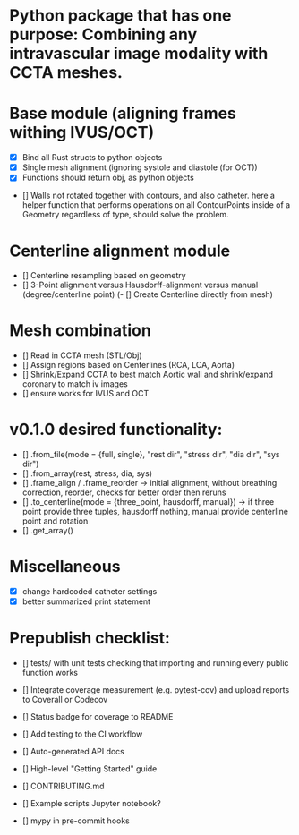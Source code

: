 # Python package that has one purpose: Combining any intravascular image modality with CCTA meshes.
# Base module (aligning frames withing IVUS/OCT)
- [x] Bind all Rust structs to python objects
- [x] Single mesh alignment (ignoring systole and diastole (for OCT))
- [x] Functions should return obj, as python objects
- [] Walls not rotated together with contours, and also catheter. 
    here a helper function that performs operations on all ContourPoints
    inside of a Geometry regardless of type, should solve the problem.

# Centerline alignment module
- [] Centerline resampling based on geometry
- [] 3-Point alignment versus Hausdorff-alignment versus manual (degree/centerline point)
(- [] Create Centerline directly from mesh)

# Mesh combination
- [] Read in CCTA mesh (STL/Obj)
- [] Assign regions based on Centerlines (RCA, LCA, Aorta)
- [] Shrink/Expand CCTA to best match Aortic wall and shrink/expand coronary to match iv images
- [] ensure works for IVUS and OCT

# v0.1.0 desired functionality:
- [] .from_file(mode = {full, single}, "rest dir", "stress dir", "dia dir", "sys dir")
- [] .from_array(rest, stress, dia, sys)
- [] .frame_align / .frame_reorder -> initial alignment, without breathing correction, reorder, checks for better order then reruns
- [] .to_centerline(mode = {three_point, hausdorff, manual}) -> if three point provide three tuples, hausdorff nothing, manual provide centerline point and rotation
- [] .get_array()

# Miscellaneous
- [x] change hardcoded catheter settings
- [x] better summarized print statement

# Prepublish checklist:
- [] tests/ with unit tests checking that importing and running every public function works
- [] Integrate coverage measurement (e.g. pytest-cov) and upload reports to Coverall or Codecov
- [] Status badge for coverage to README
- [] Add testing to the CI workflow
- [] Auto-generated API docs
- [] High-level "Getting Started" guide
- [] CONTRIBUTING.md

- [] Example scripts Jupyter notebook?
- [] mypy in pre-commit hooks